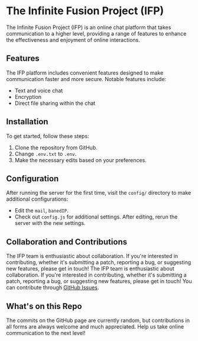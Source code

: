 # The Infinite Fusion Project (IFP)

The Infinite Fusion Project (IFP) is an online chat platform that takes communication to a higher level, providing a range of features to enhance the effectiveness and enjoyment of online interactions.

## Features

The IFP platform includes convenient features designed to make communication faster and more secure. Notable features include:
- Text and voice chat
- Encryption
- Direct file sharing within the chat

## Installation

To get started, follow these steps:
1. Clone the repository from GitHub.
2. Change `.env.txt` to `.env`.
3. Make the necessary edits based on your preferences.

## Configuration

After running the server for the first time, visit the `config/` directory to make additional configurations:
- Edit the `mail`, `banedIP`.
- Check out `config.js` for additional settings.
After editing, rerun the server with the new settings.

## Collaboration and Contributions

The IFP team is enthusiastic about collaboration. If you're interested in contributing, whether it's submitting a patch, reporting a bug, or suggesting new features, please get in touch! The IFP team is enthusiastic about collaboration. If you're interested in contributing, whether it's submitting a patch, reporting a bug, or suggesting new features, please get in touch! You can contribute through [GitHub Issues](https://github.com/wxn0brP/ifp/issues).


## What's on this Repo

The commits on the GitHub page are currently random, but contributions in all forms are always welcome and much appreciated. Help us take online communication to the next level!
